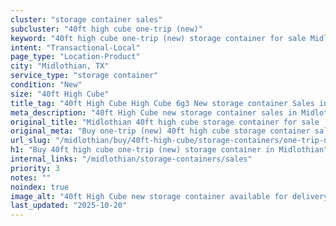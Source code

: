 ```yaml
---
cluster: "storage container sales"
subcluster: "40ft high cube one-trip (new)"
keyword: "40ft high cube one-trip (new) storage container for sale Midlothian, TX"
intent: "Transactional-Local"
page_type: "Location-Product"
city: "Midlothian, TX"
service_type: "storage container"
condition: "New"
size: "40ft High Cube"
title_tag: "40ft High Cube High Cube 6g3 New storage container Sales in Midlothian | LC Container"
meta_description: "40ft High Cube new storage container sales in Midlothian. High cube containers with extra height. Fast delivery, competitive pricing. Serving storage containers area. Quote ID: T29. Call (214) 524-4168 for your free quote today."
original_title: "Midlothian 40ft high cube storage container for sale | LC"
original_meta: "Buy one-trip (new) 40ft high cube storage container sale with local delivery in Midlothian, TX. LC Container — local Since 2003. Request a fast quote today."
url_slug: "/midlothian/buy/40ft-high-cube/storage-containers/one-trip-new"
h1: "Buy 40ft high cube one-trip (new) storage container in Midlothian"
internal_links: "/midlothian/storage-containers/sales"
priority: 3
notes: ""
noindex: true
image_alt: "40ft High Cube new storage container available for delivery in Midlothian"
last_updated: "2025-10-20"
---
```


<!-- TODO: Add unique city/inventory copy, images, and internal links here. -->
